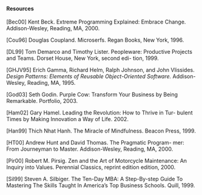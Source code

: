 
#### Resources

[Bec00] Kent Beck.
       Extreme Programming Explained: Embrace
      Change. Addison-Wesley, Reading, MA, 2000.

[Cou96] Douglas Coupland. Microserfs. Regan Books, New York,
       1996.

[DL99] Tom Demarco and Timothy Lister. Peopleware: Productive
      Projects and Teams. Dorset House, New York, second edi-
     tion, 1999.

[GHJV95] Erich Gamma, Richard Helm, Ralph Johnson, and John Vlissides.
    _Design Patterns: Elements of Reusable Object-Oriented Software._
    Addison-Wesley, Reading, MA, 1995.


[God03] Seth Godin. Purple Cow: Transform Your Business by Being
       Remarkable. Portfolio, 2003.

[Ham02] Gary Hamel. Leading the Revolution: How to Thrive in Tur-
       bulent Times by Making Innovation a Way of Life. 2002.

[Han99] Thich Nhat Hanh. The Miracle of Mindfulness. Beacon
       Press, 1999.

[HT00] Andrew Hunt and David Thomas. The Pragmatic Program-
      mer: From Journeyman to Master. Addison-Wesley, Reading,
     MA, 2000.

[Pir00] Robert M. Pirsig. Zen and the Art of Motorcycle Maintenance:
       An Inquiry into Values. Perennial Classics, reprint edition
      edition, 2000.

[Sil99] Steven A. Silbiger. The Ten-Day MBA: A Step-By-step Guide
       To Mastering The Skills Taught In America’s Top Business
        Schools. Quill, 1999.


[^Bec00]: Kent Beck.
       Extreme Programming Explained: Embrace
      Change. Addison-Wesley, Reading, MA, 2000.

[^Cou96]: Douglas Coupland. Microserfs. Regan Books, New York,
       1996.

[^DL99]: Tom Demarco and Timothy Lister. Peopleware: Productive
      Projects and Teams. Dorset House, New York, second edi-
     tion, 1999.

<!--
[^GHJV95]: Erich Gamma, Richard Helm, Ralph Johnson, and John Vlissides.
    _Design Patterns: Elements of Reusable Object-Oriented Software._
    Addison-Wesley, Reading, MA, 1995.
-->

[^God03]: Seth Godin. Purple Cow: Transform Your Business by Being
       Remarkable. Portfolio, 2003.

[^Ham02]: Gary Hamel. Leading the Revolution: How to Thrive in Tur-
       bulent Times by Making Innovation a Way of Life. 2002.

[^Han99]: Thich Nhat Hanh. The Miracle of Mindfulness. Beacon
       Press, 1999.

<!--
[^HT00]: Andrew Hunt and David Thomas. The Pragmatic Program-
      mer: From Journeyman to Master. Addison-Wesley, Reading,
     MA, 2000.
-->

[^Pir00]: Robert M. Pirsig. Zen and the Art of Motorcycle Maintenance:
       An Inquiry into Values. Perennial Classics, reprint edition
      edition, 2000.

[^Sil99]: Steven A. Silbiger. The Ten-Day MBA: A Step-By-step Guide
       To Mastering The Skills Taught In America’s Top Business
        Schools. Quill, 1999.
